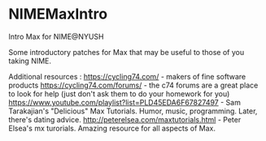 # NIMEMaxIntro
Intro Max for NIME@NYUSH


Some introductory patches for Max that may be useful to those of you taking NIME.

Additional resources :
https://cycling74.com/ - makers of fine software products
https://cycling74.com/forums/ - the c74 forums are a great place to look for help (just don't ask them to do your homework for you)
https://www.youtube.com/playlist?list=PLD45EDA6F67827497 - Sam Tarakajian's "Delicious" Max Tutorials. Humor, music, programming. Later, there's dating advice.
http://peterelsea.com/maxtutorials.html - Peter Elsea's mx turorials. Amazing resource for all aspects of Max.
